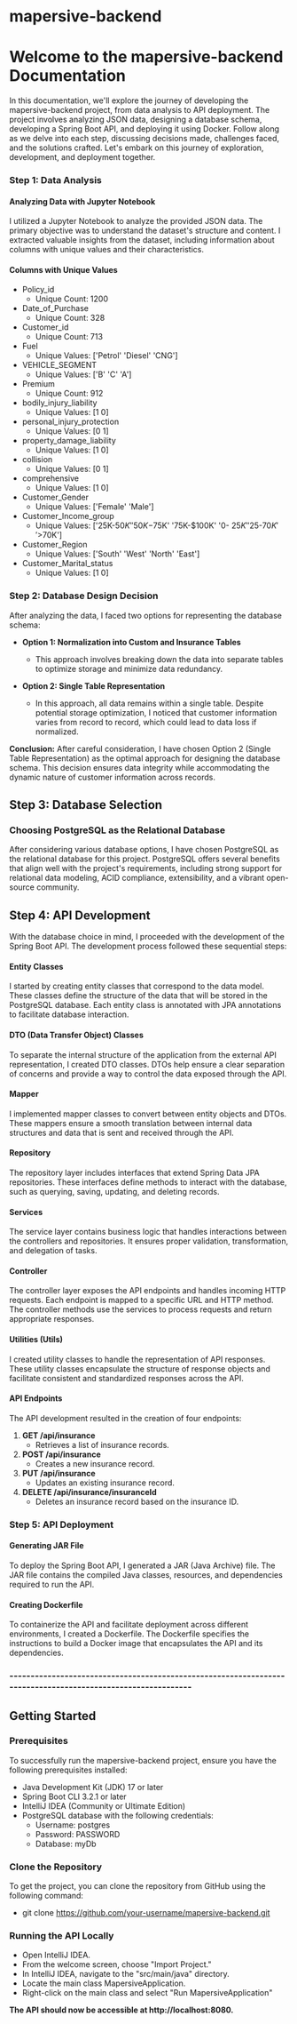 # mapersive-backend

# Welcome to the mapersive-backend Documentation

In this documentation, we'll explore the journey of developing the mapersive-backend project, from data analysis to API deployment. The project involves analyzing JSON data, designing a database schema, developing a Spring Boot API, and deploying it using Docker. Follow along as we delve into each step, discussing decisions made, challenges faced, and the solutions crafted. Let's embark on this journey of exploration, development, and deployment together.

### Step 1: Data Analysis
#### Analyzing Data with Jupyter Notebook
I utilized a Jupyter Notebook to analyze the provided JSON data. The primary objective was to understand the dataset's structure and content. I extracted valuable insights from the dataset, including information about columns with unique values and their characteristics.

#### Columns with Unique Values
- Policy_id
  - Unique Count: 1200
- Date_of_Purchase
  - Unique Count: 328
- Customer_id
  - Unique Count: 713
- Fuel
  - Unique Values: ['Petrol' 'Diesel' 'CNG']
- VEHICLE_SEGMENT
  - Unique Values: ['B' 'C' 'A']
- Premium
  - Unique Count: 912
- bodily_injury_liability
  - Unique Values: [1 0]
- personal_injury_protection
  - Unique Values: [0 1]
- property_damage_liability
  - Unique Values: [1 0]
- collision
  - Unique Values: [0 1]
- comprehensive
  - Unique Values: [1 0]
- Customer_Gender
  - Unique Values: ['Female' 'Male']
- Customer_Income_group
  - Unique Values: ['25K-$50K' '50K-$75K' '75K-$100K' '0- $25K' '$25-$70K' '>$70K']
- Customer_Region
  - Unique Values: ['South' 'West' 'North' 'East']
- Customer_Marital_status
  - Unique Values: [1 0]

### Step 2: Database Design Decision
After analyzing the data, I faced two options for representing the database schema:

- **Option 1: Normalization into Custom and Insurance Tables**
  - This approach involves breaking down the data into separate tables to optimize storage and minimize data redundancy.

- **Option 2: Single Table Representation**
  - In this approach, all data remains within a single table. Despite potential storage optimization, I noticed that customer information varies from record to record, which could lead to data loss if normalized.

**Conclusion:**
After careful consideration, I have chosen Option 2 (Single Table Representation) as the optimal approach for designing the database schema. This decision ensures data integrity while accommodating the dynamic nature of customer information across records.

## Step 3: Database Selection
### Choosing PostgreSQL as the Relational Database
After considering various database options, I have chosen PostgreSQL as the relational database for this project. PostgreSQL offers several benefits that align well with the project's requirements, including strong support for relational data modeling, ACID compliance, extensibility, and a vibrant open-source community.

## Step 4: API Development
With the database choice in mind, I proceeded with the development of the Spring Boot API. The development process followed these sequential steps:

#### Entity Classes
I started by creating entity classes that correspond to the data model. These classes define the structure of the data that will be stored in the PostgreSQL database. Each entity class is annotated with JPA annotations to facilitate database interaction.

#### DTO (Data Transfer Object) Classes
To separate the internal structure of the application from the external API representation, I created DTO classes. DTOs help ensure a clear separation of concerns and provide a way to control the data exposed through the API.

#### Mapper
I implemented mapper classes to convert between entity objects and DTOs. These mappers ensure a smooth translation between internal data structures and data that is sent and received through the API.

#### Repository
The repository layer includes interfaces that extend Spring Data JPA repositories. These interfaces define methods to interact with the database, such as querying, saving, updating, and deleting records.

#### Services
The service layer contains business logic that handles interactions between the controllers and repositories. It ensures proper validation, transformation, and delegation of tasks.

#### Controller
The controller layer exposes the API endpoints and handles incoming HTTP requests. Each endpoint is mapped to a specific URL and HTTP method. The controller methods use the services to process requests and return appropriate responses.

#### Utilities (Utils)
I created utility classes to handle the representation of API responses. These utility classes encapsulate the structure of response objects and facilitate consistent and standardized responses across the API.

#### API Endpoints
The API development resulted in the creation of four endpoints:

1. **GET /api/insurance**
   - Retrieves a list of insurance records.
2. **POST /api/insurance**
   - Creates a new insurance record.
3. **PUT /api/insurance**
   - Updates an existing insurance record.
4. **DELETE /api/insurance/insuranceId**
   - Deletes an insurance record based on the insurance ID.

### Step 5: API Deployment
#### Generating JAR File
To deploy the Spring Boot API, I generated a JAR (Java Archive) file. The JAR file contains the compiled Java classes, resources, and dependencies required to run the API.

#### Creating Dockerfile
To containerize the API and facilitate deployment across different environments, I created a Dockerfile. The Dockerfile specifies the instructions to build a Docker image that encapsulates the API and its dependencies.

### ------------------------------------------------------------------------------------------------------------
## Getting Started

### Prerequisites

To successfully run the mapersive-backend project, ensure you have the following prerequisites installed:

- Java Development Kit (JDK) 17 or later
- Spring Boot CLI 3.2.1 or later
- IntelliJ IDEA (Community or Ultimate Edition)
- PostgreSQL database with the following credentials:
  - Username: postgres
  - Password: PASSWORD
  - Database: myDb

### Clone the Repository

To get the project, you can clone the repository from GitHub using the following command:

- git clone https://github.com/your-username/mapersive-backend.git
  
### Running the API Locally
- Open IntelliJ IDEA.
- From the welcome screen, choose "Import Project."
- In IntelliJ IDEA, navigate to the "src/main/java" directory.
- Locate the main class MapersiveApplication.
- Right-click on the main class and select "Run MapersiveApplication"
  
**The API should now be accessible at http://localhost:8080.**
